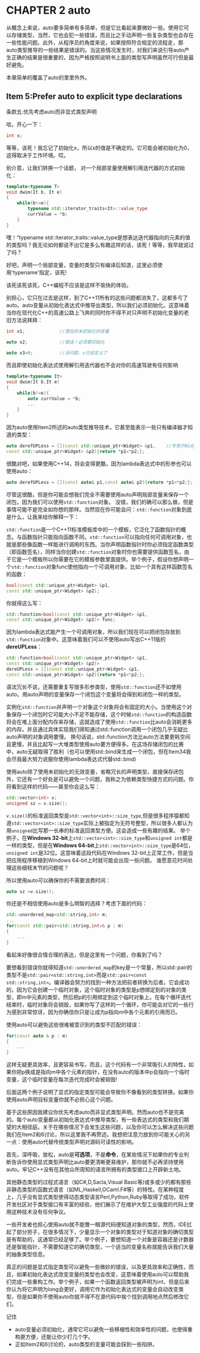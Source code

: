 # CHAPTER 2 auto

从概念上来说，auto要多简单有多简单，但是它比看起来要微妙一些。使用它可以存储类型，当然，它也会犯一些错误，而且比之手动声明一些复杂类型也会存在一些性能问题。此外，从程序员的角度来说，如果按照符合规定的流程走，那auto类型推导的一些结果是错误的。当这些情况发生时，对我们来说引导auto产生正确的结果是很重要的，因为严格按照说明书上面的类型写声明虽然可行但是最好避免。

本章简单的覆盖了auto的里里外外。

## Item 5:Prefer auto to explicit type declarations
条款五:优先考虑auto而非显式类型声明

哈，开心一下：

````cpp
int x;
````
等等，该死！我忘记了初始化x，所以x的值是不确定的。它可能会被初始化为0，这得取决于工作环境。哎。

别介意，让我们转换一个话题， 对一个局部变量使用解引用迭代器的方式初始化：
````cpp
template<typename T>
void dwim(It b, It e)
{
	while(b!=e){
		typename std::iterator_traits<It>::value_type
		currValue = *b;
	}
}
````

嘿！“typename std::iterator_traits<It>::value_type是想表达迭代器指向的元素的值的类型吗？我无论如何都说不出它是多么有趣这样的话，该死！等等，我早就说过了吗？

好吧，声明一个局部变量，变量的类型只有编译后知道，这里必须使用'typename'指定，该死!

该死该死该死，C++编程不应该是这样不愉快的体验。

别担心，它只在过去是这样，到了C++11所有的这些问题都消失了，这都多亏了auto。auto变量从初始化表达式中推导出类型，所以我们必须初始化。这意味着当你在现代化C++的高速公路上飞奔的同时你不得不对只声明不初始化变量的老旧方法说拜拜：
````cpp
int x1;				//潜在的未初始化的变量
	
auto x2;			//错误！必须要初始化

auto x3=0;			//没问题，x已经定义了
````
而且即使初始化表达式使用解引用迭代器也不会对你的高速驾驶有任何影响
````cpp
template<typename It>
void dwim(It b,It e)
{
	while(b!=e){
		auto currValue = *b;
		...
	}
}
````
因为auto使用Item2所述的auto类型推导技术，它甚至能表示一些只有编译器才知道的类型：
````cpp
auto derefUPLess = [](const std::unique_ptr<Widget> &p1,	//专用于Widget类型的比较函数
const std::unique_ptr<Widget> &p2){return *p1<*p2;};
````
很酷对吧，如果使用C++14，将会变得更酷，因为lambda表达式中的形参也可以使用auto：
````cpp
auto derefUPLess = [](const auto& p1,const auto& p2){return *p1<*p2;};
````
尽管这很酷，但是你可能会想我们完全不需要使用auto声明局部变量来保存一个闭包，因为我们可以使用`std::function`对象。
没错，我们的确可以那么做，但是事情可能不是完全如你想的那样。当然现在你可能会问：`std::function`对象到底是什么，让我来给你解释一下：


`std::function`是一个C++11标准模板库中的一个模板，它泛化了函数指针的概念。与函数指针只能指向函数不同，`std::function`可以指向任何可调用对象，也就是那些像函数一样能进行调用的东西。当你声明函数指针时你必须指定函数类型（即函数签名），同样当你创建`std::function`对象时你也需要提供函数签名，由于它是一个模板所以你需要在它的模板参数里面提供。举个例子，假设你想声明一个`std::function`对象func使他指向一个可调用对象，比如一个具有这样函数签名的函数：
````cpp
bool(const std::unique_ptr<Widget> &p1,
const std::unique_ptr<Widget> &p2);
````
你就得这么写：
````cpp
std::function<bool(const std::unique_ptr<Widget> &p1,
const std::unique_ptr<Widget> &p2)> func;
````
因为lambda表达式能产生一个可调用对象，所以我们现在可以把闭包存放到`std::function`对象中。这意味着我们可以不使用auto写出C++11版的**dereUPLess**：
````cpp
std::function<bool(const std::unique_ptr<Widget> &p1,
const std::unique_ptr<Widget> &p2)>
dereUPLess = [](const std::unique_ptr<Widget> &p1,
const std::unique_ptr<Widget> &p2){return *p1<*p2;};
````
语法冗长不说，还需要重复写很多形参类型，使用`std::function`还不如使用auto。用auto声明的变量保存一个闭包这个变量将会得到和闭包一样的类型。

实例化`std::function`并声明一个对象这个对象将会有固定的大小。当使用这个对象保存一个闭包时它可能大小不足不能存储，这个时候`std::function`的构造函数将会在堆上面分配内存来存储，这就造成了使用`std::function`比auto会消耗更多的内存。并且通过具体实现我们得知通过std::function调用一个闭包几乎无疑比auto声明的对象调用要慢。
换句话说，std::function方法比auto方法要更耗空间且更慢，并且比起写一大堆类型使用auto要方便得多。在这场存储闭包的比赛中，auto无疑取得了胜利（也可以使用std::bind来生成一个闭包，但在Item34我会尽我最大努力说服你使用lambda表达式代替std::bind)

使用auto除了使用未初始化的无效变量，省略冗长的声明类型，直接保存闭包外，它还有一个好处是可以避免一个问题，我称之为依赖类型快捷方式的问题。你将看到这样的代码——甚至你会这么写：
````cpp
std::vector<int> v;
unsigned sz = v.size();
````
`v.size()`的标准返回类型是`std::vector<int>::size_type`,但是很多程序猿都知道`std::vector<int>::size_type`实际上被指定为无符号整型，所以很多人都认为用`unsigned`比写那一长串的标准返回类型方便。这会造成一些有趣的结果。
举个例子，在**Windows 32-bit**上`std::vector<int>::size_type`和`unsigned int`都是一样的类型，但是在**Windows 64-bit**上`std::vector<int>::size_type`是64位，`unsigned int`是32位。这意味着这段代码在Windows 32-bit上正常工作，但是当把应用程序移植到Windows 64-bit上时就可能会出现一些问题。
谁愿意花时间处理这些细枝末节的问题呢？

所以使用auto可以确保你的不需要浪费时间：
````cpp
auto sz =v.size();
````
你还是不相信使用auto是多么明智的选择？考虑下面的代码：
````cpp
std::unordered_map<std::string,int> m;
...
for(const std::pair<std::string,int>& p : m)
{
	...
}
````
看起来好像很合情合理的表达，但是这里有一个问题，你看到了吗？

要想看到错误你就得知道`std::unordered_map`的key是一个常量，所以std::pair的类型不是`std::pair<std::string,int>`而是`std::pair<const std::string,int>`。编译器会努力的找到一种方法把前者转换为后者。它会成功的，因为它会创建一个临时对象，这个临时对象的类型是p想绑定到的对象的类型，即m中元素的类型，然后把p的引用绑定到这个临时对象上。在每个循环迭代结束时，临时对象将会销毁，如果你写了这样的一个循环，你可能会对它的一些行为感到非常惊讶，因为你确信你只是让成为p指向m中各个元素的引用而已。

使用auto可以避免这些很难被意识到的类型不匹配的错误：
````cpp
for(const auto & p : m)
{
	...
}
````
这样无疑更具效率，且更容易书写。而且，这个代码有一个非常吸引人的特性，如果你把p换成是指向m中各个元素的指针，在没有auto的版本中p会指向一个临时变量，这个临时变量在每次迭代完成时会被销毁!

后面这两个例子说明了显式的指定类型可能会导致你不像看到的类型转换。如果你使用auto声明目标变量你就不必担心这个问题。

基于这些原因我建议你优先考虑auto而非显式类型声明。然而auto也不是完美的。每个auto变量都从初始化表达式中推导类型，有一些表达式的类型和我们期望的大相径庭。关于在哪些情况下会发生这些问题，以及你可以怎么解决这些问题我们在Item2和6讨论，所以这里我不再赘述。我想把注意力放到你可能关心的另一点：使用auto代替传统类型声明对源码可读性的影响。

首先，深呼吸，放松，auto是**可选项**，不是**命令**，在某些情况下如果你的专业判断告诉你使用显式类型声明比auto要更清晰更易维护，那你就不必再坚持使用auto。牢记C++没有在其他众所周知的语言所拥有的类型接口上开辟新土地。

其他静态类型的过程式语言（如C#,D,Sacla,Visual Basic等)或多或少的都有那些非静态类型的函数式语言（如ML,Haskell,OCaml.F#等）的特性。在某种程度上，几乎没有显式类型使得动态类型语言Perl,Python,Ruby等取得了成功，软件开发社区对于类型接口有丰富的经验，他们展示了在维护大型工业强度的代码上使用这种技术没有任何争议。

一些开发者也担心使用auto就不能瞥一眼源代码便知道对象的类型，然而，IDE扛起了部分担子，在很多情况下，少量显示一个对象的类型对于知道对象的确切类型是有帮助的，这通常已经足够了。举个例子，要想知道一个对象是容器还是计数器还是智能指针，不需要知道它的确切类型，一个适当的变量名称就能告诉我们大量的抽象类型信息。

真正的问题是显式指定类型可以避免一些微妙的错误，以及更具效率和正确性，而且，如果初始化表达式改变变量的类型也会改变，这意味着使用auto可以帮助我们完成一些重构工作。举个例子，如果一个函数返回类型被声明为int，但是后来你认为将它声明为long会更好，调用它作为初始化表达式的变量会自动改变类型，但是如果你不使用auto你就不得不在源代码中挨个找到调用地点然后修改它们。

记住

+ auto变量必须初始化，通常它可以避免一些移植性和效率性的问题，也使得重构更方便，还能让你少打几个字。
+ 正如Item2和6讨论的，auto类型的变量可能会踩到一些陷阱。
